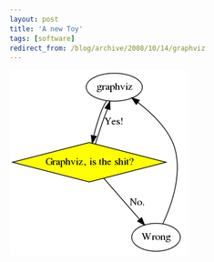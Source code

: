 ```yaml
---
layout: post
title: 'A new Toy'
tags: [software]
redirect_from: /blog/archive/2008/10/14/graphviz
---
```


![image](/images/django2jekyll//graphviz.png)

